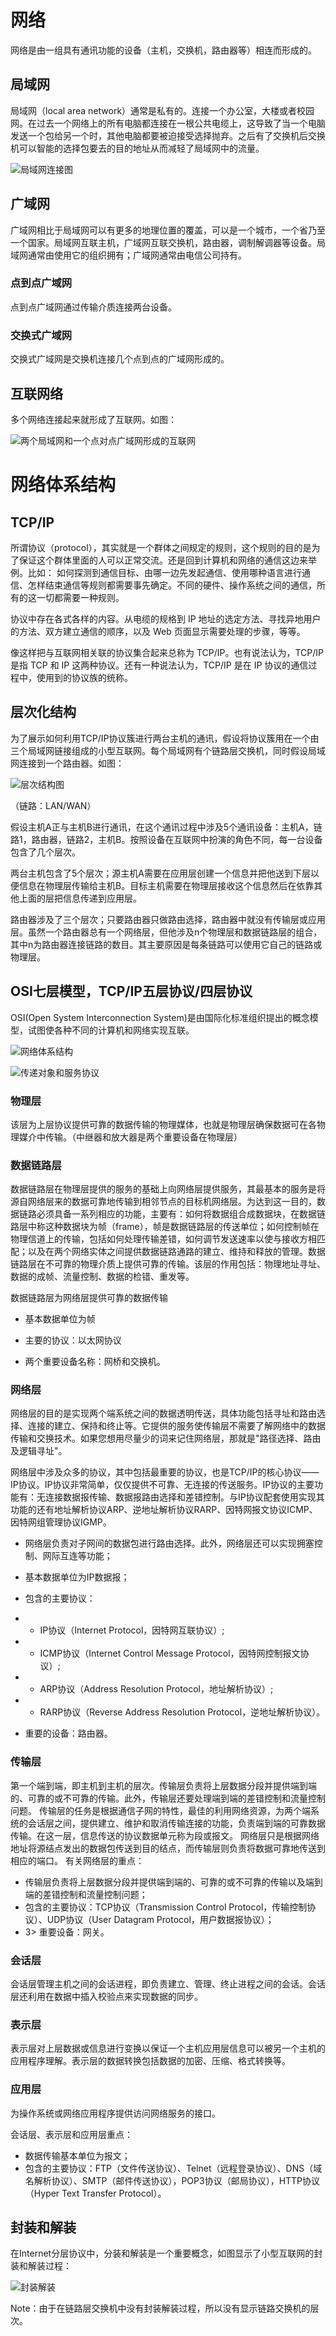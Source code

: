 # 网络

网络是由一组具有通讯功能的设备（主机，交换机，路由器等）相连而形成的。

## 局域网



局域网（local area network）通常是私有的。连接一个办公室，大楼或者校园网。在过去一个网络上的所有电脑都连接在一根公共电缆上，这导致了当一个电脑发送一个包给另一个时，其他电脑都要被迫接受选择抛弃。之后有了交换机后交换机可以智能的选择包要去的目的地址从而减轻了局域网中的流量。

![局域网连接图](file:///Users/hanqinpeng/Desktop/github/study/Computer%20network/img/%E5%B1%80%E5%9F%9F%E7%BD%91%E8%BF%9E%E6%8E%A5%E5%9B%BE.jpg?lastModify=1623938735)



## 广域网

广域网相比于局域网可以有更多的地理位置的覆盖，可以是一个城市，一个省乃至一个国家。局域网互联主机，广域网互联交换机，路由器，调制解调器等设备。局域网通常由使用它的组织拥有；广域网通常由电信公司持有。

### 点到点广域网

点到点广域网通过传输介质连接两台设备。

### 交换式广域网

交换式广域网是交换机连接几个点到点的广域网形成的。

## 互联网络

多个网络连接起来就形成了互联网。如图：

![两个局域网和一个点对点广域网形成的互联网](file:///Users/hanqinpeng/Desktop/github/study/Computer%20network/img/%E4%BA%92%E8%81%94%E7%BD%91%E7%BB%9C%E4%BE%8B%E5%9B%BE1.jpg?lastModify=1623938735)



# 网络体系结构



## TCP/IP

所谓协议（protocol），其实就是一个群体之间规定的规则，这个规则的目的是为了保证这个群体里面的人可以正常交流。还是回到计算机和网络的通信这边来举例。比如： 如何探测到通信目标、由哪一边先发起通信、使用哪种语言进行通信、怎样结束通信等规则都需要事先确定。不同的硬件、操作系统之间的通信，所有的这一切都需要一种规则。

协议中存在各式各样的内容。从电缆的规格到 IP 地址的选定方法、寻找异地用户的方法、双方建立通信的顺序，以及 Web 页面显示需要处理的步骤，等等。

像这样把与互联网相关联的协议集合起来总称为 TCP/IP。也有说法认为，TCP/IP 是指 TCP 和 IP 这两种协议。还有一种说法认为，TCP/IP 是在 IP 协议的通信过程中，使用到的协议族的统称。

## 层次化结构

为了展示如何利用TCP/IP协议簇进行两台主机的通讯，假设将协议簇用在一个由三个局域网链接组成的小型互联网。每个局域网有个链路层交换机，同时假设局域网连接到一个路由器。如图：

![层次结构图](./img/层次结构图.jpg)

（链路：LAN/WAN）

假设主机A正与主机B进行通讯，在这个通讯过程中涉及5个通讯设备：主机A，链路1，路由器，链路2，主机B。按照设备在互联网中扮演的角色不同，每一台设备包含了几个层次。

两台主机包含了5个层次；源主机A需要在应用层创建一个信息并把他送到下层以便信息在物理层传输给主机B。目标主机需要在物理层接收这个信息然后在依靠其他上面的层把信息传递到应用层。

路由器涉及了三个层次；只要路由器只做路由选择，路由器中就没有传输层或应用层。虽然一个路由器总有一个网络层，但他涉及n个物理层和数据链路层的组合，其中n为路由器连接链路的数目。其主要原因是每条链路可以使用它自己的链路或物理层。





## OSI七层模型，TCP/IP五层协议/四层协议

OSI(Open System Interconnection System)是由国际化标准组织提出的概念模型，试图使各种不同的计算机和网络实现互联。

![网络体系结构](./img/网络体系结构图.webp)



![传递对象和服务协议](./img/七层对应协议和传输数据类型.gif)

### 物理层

该层为上层协议提供可靠的数据传输的物理媒体，也就是物理层确保数据可在各物理媒介中传输。（中继器和放大器是两个重要设备在物理层）

### 数据链路层

数据链路层在物理层提供的服务的基础上向网络层提供服务，其最基本的服务是将源自网络层来的数据可靠地传输到相邻节点的目标机网络层。为达到这一目的，数据链路必须具备一系列相应的功能，主要有：如何将数据组合成数据块，在数据链路层中称这种数据块为帧（frame），帧是数据链路层的传送单位；如何控制帧在物理信道上的传输，包括如何处理传输差错，如何调节发送速率以使与接收方相匹配；以及在两个网络实体之间提供数据链路通路的建立、维持和释放的管理。数据链路层在不可靠的物理介质上提供可靠的传输。该层的作用包括：物理地址寻址、数据的成帧、流量控制、数据的检错、重发等。

数据链路层为网络层提供可靠的数据传输

- 基本数据单位为帧

- 主要的协议：以太网协议

- 两个重要设备名称：网桥和交换机。

### 网络层

网络层的目的是实现两个端系统之间的数据透明传送，具体功能包括寻址和路由选择、连接的建立、保持和终止等。它提供的服务使传输层不需要了解网络中的数据传输和交换技术。如果您想用尽量少的词来记住网络层，那就是"路径选择、路由及逻辑寻址"。

网络层中涉及众多的协议，其中包括最重要的协议，也是TCP/IP的核心协议——IP协议。IP协议非常简单，仅仅提供不可靠、无连接的传送服务。IP协议的主要功能有：无连接数据报传输、数据报路由选择和差错控制。与IP协议配套使用实现其功能的还有地址解析协议ARP、逆地址解析协议RARP、因特网报文协议ICMP、因特网组管理协议IGMP。

- 网络层负责对子网间的数据包进行路由选择。此外，网络层还可以实现拥塞控制、网际互连等功能；

- 基本数据单位为IP数据报；
- 包含的主要协议：
- - IP协议（Internet Protocol，因特网互联协议）;
- - ICMP协议（Internet Control Message Protocol，因特网控制报文协议）;
- - ARP协议（Address Resolution Protocol，地址解析协议）;
- - RARP协议（Reverse Address Resolution Protocol，逆地址解析协议）。
- 重要的设备：路由器。

### 传输层 

第一个端到端，即主机到主机的层次。传输层负责将上层数据分段并提供端到端的、可靠的或不可靠的传输。此外，传输层还要处理端到端的差错控制和流量控制问题。 传输层的任务是根据通信子网的特性，最佳的利用网络资源，为两个端系统的会话层之间，提供建立、维护和取消传输连接的功能，负责端到端的可靠数据传输。在这一层，信息传送的协议数据单元称为段或报文。 网络层只是根据网络地址将源结点发出的数据包传送到目的结点，而传输层则负责将数据可靠地传送到相应的端口。 有关网络层的重点：

- 传输层负责将上层数据分段并提供端到端的、可靠的或不可靠的传输以及端到端的差错控制和流量控制问题；
-  包含的主要协议：TCP协议（Transmission Control Protocol，传输控制协议）、UDP协议（User Datagram Protocol，用户数据报协议）；
- 3> 重要设备：网关。

### 会话层

会话层管理主机之间的会话进程，即负责建立、管理、终止进程之间的会话。会话层还利用在数据中插入校验点来实现数据的同步。

### 表示层

表示层对上层数据或信息进行变换以保证一个主机应用层信息可以被另一个主机的应用程序理解。表示层的数据转换包括数据的加密、压缩、格式转换等。

### 应用层

为操作系统或网络应用程序提供访问网络服务的接口。

会话层、表示层和应用层重点：

- 数据传输基本单位为报文；
- 包含的主要协议：FTP（文件传送协议）、Telnet（远程登录协议）、DNS（域名解析协议）、SMTP（邮件传送协议），POP3协议（邮局协议），HTTP协议（Hyper Text Transfer Protocol）。

## 封装和解装

在Internet分层协议中，分装和解装是一个重要概念，如图显示了小型互联网的封装和解装过程：

![封装解装](./img/封装解装.jpg)



Note：由于在链路层交换机中没有封装解装过程，所以没有显示链路交换机的层次。

